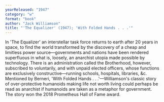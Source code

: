 ```yaml
---
yearReleased: "1947"
category: "w"
format: "book"
author: "Jack Williamson"
title: "'The Equalizer' (1947); 'With Folded Hands . . .'"
---
```

In 'The Equalizer' an interstellar task force returns to earth after 20 years in space, to find the world transformed by the discovery of a cheap and limitless power source—governments and nations have been rendered superfluous in what is, loosely, an anarchist utopia made possible by technology. There is an administration called the Brotherhood, however, subscribed to voluntarily, and with unpaid elected officers, whose functions are exclusively constructive—running schools, hospitals, libraries, &c.
 
Mentioned by Berneri, 'With Folded Hands . .  .'—Williamson's classic story of over-protective humanoids making life not worth  living could perhaps be read as anarchist if humanoids are taken as a  metaphor for government. The story won the 2018 Prometheus Hall of Fame award.